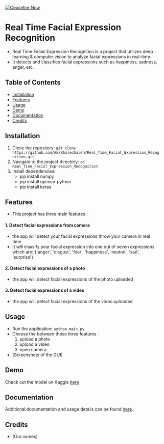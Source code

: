 [![Ceasefire Now](https://badge.techforpalestine.org/default)](https://techforpalestine.org/learn-more)


# Real Time Facial Expression Recognition
- Real Time Facial Expression Recognition is a project that utilizes deep learning & computer vision to analyze facial expressions in real-time. 
- It detects and classifies facial expressions such as happiness, sadness, anger, etc.

## Table of Contents
- [Installation](#installation)
- [Features](#features)
- [Usage](#usage)
- [Demo](#demo)
- [Documentation](#documentation)
- [Credits](#Credits)

## Installation
1. Clone the repository: `git clone https://github.com/AmrKhaledSaleh/Real_Time_Facial_Expression_Recognition.git`
2. Navigate to the project directory: `cd Real_Time_Facial_Expression_Recognition`
3. Install dependencies: 
    - pip install numpy
    - pip install opencv-python
    - pip install keras
   
## Features
- This project has three main features :
#### 1. Detect facial expressions from camera
- the app will detect your facial expressions throw your camera in real time
- It will classify your facial expression into one out of seven expressions which are: {'anger', 'disgust', 'fear', 'happiness', 'neutral', 'sad', 'surprise'}
#### 2. Detect facial expressions of a photo
-  the app will detect facial expressions of the photo uploaded 
#### 3. Detect facial expressions of a video
-  the app will detect facial expressions of the video uploaded 
## Usage
- Run the application: `python main.py`
- Choose the between these three features :
	1. upload a photo
	2. upload a video
	3. open camera
- (Screenshots of the GUI)
## Demo
Check out the model on Kaggle [here](https://www.kaggle.com/code/amrkhaledsaleh/fer-model-try-cnn)
## Documentation
Additional documentation and usage details can be found [here](https://drive.google.com/drive/folders/10yNDfgBiEMw1y8P9f9QAgBBOu7aKYMsw?usp=sharing).
## Credits
- (Our names)








